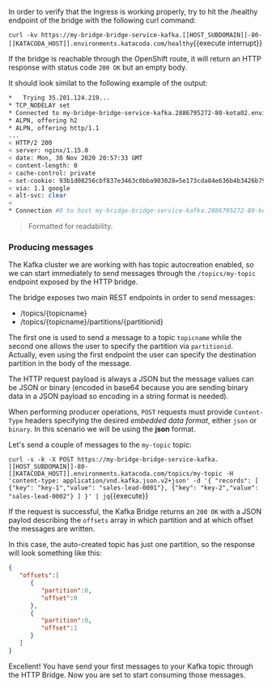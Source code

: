 In order to verify that the Ingress is working properly, try to hit the /healthy endpoint of the bridge with the following curl command:

``curl -kv https://my-bridge-bridge-service-kafka.[[HOST_SUBDOMAIN]]-80-[[KATACODA_HOST]].environments.katacoda.com/healthy``{{execute interrupt}}

If the bridge is reachable through the OpenShift route, it will return an HTTP response with status code `200 OK` but an empty body.

It should look similat to the following example of the output:

```sh
*   Trying 35.201.124.219...
* TCP_NODELAY set
* Connected to my-bridge-bridge-service-kafka.2886795272-80-kota02.environments.katacoda.com (35.201.124.219) port 443 (#0)
* ALPN, offering h2
* ALPN, offering http/1.1
...
< HTTP/2 200
< server: nginx/1.15.0
< date: Mon, 30 Nov 2020 20:57:33 GMT
< content-length: 0
< cache-control: private
< set-cookie: 93b1d08256cbf837e3463c0bba903028=5e173cda84e636b4b3426b7930de7931; Path=/; HttpOnly; Secure; SameSite=None
< via: 1.1 google
< alt-svc: clear
<
* Connection #0 to host my-bridge-bridge-service-kafka.2886795272-80-kota02.environments.katacoda.com left intact
```

> Formatted for readability.

### Producing messages

The Kafka cluster we are working with has topic autocreation enabled, so we can start immediately to send messages through the `/topics/my-topic` endpoint exposed by the HTTP bridge.

The bridge exposes two main REST endpoints in order to send messages:

* /topics/{topicname}
* /topics/{topicname}/partitions/{partitionid}

The first one is used to send a message to a topic `topicname` while the second one allows the user to specify the partition via `partitionid`. Actually, even using the first endpoint the user can specify the destination partition in the body of the message.

The HTTP request payload is always a JSON but the message values can be JSON or binary (encoded in base64 because you are sending binary data in a JSON payload so encoding in a string format is needed).

When performing producer operations, `POST` requests must provide `Content-Type` headers specifying the desired _embedded data format_, either `json` or `binary`. In this scenario we will be using the **json** format.

Let's send a couple of messages to the `my-topic` topic:

``curl -s -k -X POST https://my-bridge-bridge-service-kafka.[[HOST_SUBDOMAIN]]-80-[[KATACODA_HOST]].environments.katacoda.com/topics/my-topic -H 'content-type: application/vnd.kafka.json.v2+json' -d '{ "records": [ {"key": "key-1","value": "sales-lead-0001"}, {"key": "key-2","value": "sales-lead-0002"} ] }' | jq``{{execute}}

If the request is successful, the Kafka Bridge returns an `200 OK` with a JSON paylod describing the `offsets` array in which partition and at which offset the messages are written.

In this case, the auto-created topic has just one partition, so the response will look something like this:

```json
{
   "offsets":[
      {
         "partition":0,
         "offset":0
      },
      {
         "partition":0,
         "offset":1
      }
   ]
}
```

Excellent! You have send your first messages to your Kafka topic through the HTTP Bridge. Now you are set to start consuming those messages.
